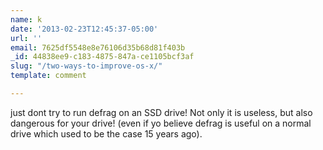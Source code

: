 ```yaml
---
name: k
date: '2013-02-23T12:45:37-05:00'
url: ''
email: 7625df5548e8e76106d35b68d81f403b
_id: 44838ee9-c183-4875-847a-ce1105bcf3af
slug: "/two-ways-to-improve-os-x/"
template: comment

---
```


just dont try to run defrag on an SSD drive! Not only it is useless, but also dangerous for your drive! (even if yo believe defrag is useful on a normal drive which used to be the case 15 years ago).
